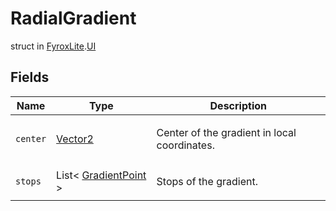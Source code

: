 # RadialGradient
struct in [FyroxLite](../../scripting_api.md).[UI](../UI.md)

## Fields
| Name | Type | Description |
|---|---|---|
| `center` | [Vector2](../Math/Vector2.md) | <p>Center of the gradient in local coordinates.</p> |
| `stops` | List< [GradientPoint](../UI/GradientPoint.md) > | <p>Stops of the gradient.</p> |
